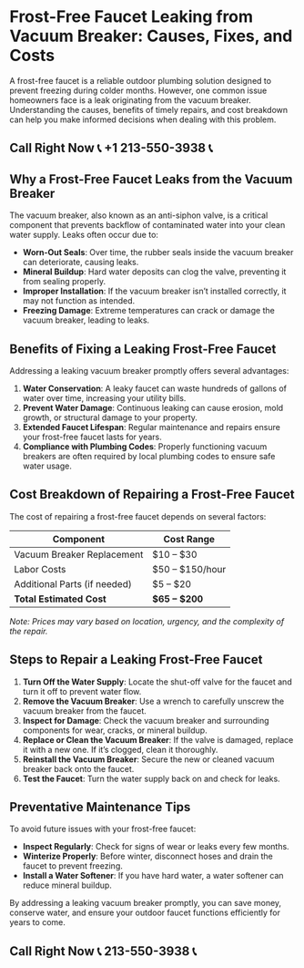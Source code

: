 # Frost-Free Faucet Leaking from Vacuum Breaker: Causes, Fixes, and Costs  

A frost-free faucet is a reliable outdoor plumbing solution designed to prevent freezing during colder months. However, one common issue homeowners face is a leak originating from the vacuum breaker. Understanding the causes, benefits of timely repairs, and cost breakdown can help you make informed decisions when dealing with this problem.  

## Call Right Now 📞 +1 213-550-3938 📞

## Why a Frost-Free Faucet Leaks from the Vacuum Breaker  

The vacuum breaker, also known as an anti-siphon valve, is a critical component that prevents backflow of contaminated water into your clean water supply. Leaks often occur due to:  

- **Worn-Out Seals**: Over time, the rubber seals inside the vacuum breaker can deteriorate, causing leaks.  
- **Mineral Buildup**: Hard water deposits can clog the valve, preventing it from sealing properly.  
- **Improper Installation**: If the vacuum breaker isn’t installed correctly, it may not function as intended.  
- **Freezing Damage**: Extreme temperatures can crack or damage the vacuum breaker, leading to leaks.  

## Benefits of Fixing a Leaking Frost-Free Faucet  

Addressing a leaking vacuum breaker promptly offers several advantages:  

1. **Water Conservation**: A leaky faucet can waste hundreds of gallons of water over time, increasing your utility bills.  
2. **Prevent Water Damage**: Continuous leaking can cause erosion, mold growth, or structural damage to your property.  
3. **Extended Faucet Lifespan**: Regular maintenance and repairs ensure your frost-free faucet lasts for years.  
4. **Compliance with Plumbing Codes**: Properly functioning vacuum breakers are often required by local plumbing codes to ensure safe water usage.  

## Cost Breakdown of Repairing a Frost-Free Faucet  

The cost of repairing a frost-free faucet depends on several factors:  

| **Component**            | **Cost Range**       |  
|--------------------------|----------------------|  
| Vacuum Breaker Replacement| $10 – $30           |  
| Labor Costs               | $50 – $150/hour     |  
| Additional Parts (if needed)| $5 – $20           |  
| **Total Estimated Cost**  | **$65 – $200**      |  

*Note: Prices may vary based on location, urgency, and the complexity of the repair.*  

## Steps to Repair a Leaking Frost-Free Faucet  

1. **Turn Off the Water Supply**: Locate the shut-off valve for the faucet and turn it off to prevent water flow.  
2. **Remove the Vacuum Breaker**: Use a wrench to carefully unscrew the vacuum breaker from the faucet.  
3. **Inspect for Damage**: Check the vacuum breaker and surrounding components for wear, cracks, or mineral buildup.  
4. **Replace or Clean the Vacuum Breaker**: If the valve is damaged, replace it with a new one. If it’s clogged, clean it thoroughly.  
5. **Reinstall the Vacuum Breaker**: Secure the new or cleaned vacuum breaker back onto the faucet.  
6. **Test the Faucet**: Turn the water supply back on and check for leaks.  

## Preventative Maintenance Tips  

To avoid future issues with your frost-free faucet:  
- **Inspect Regularly**: Check for signs of wear or leaks every few months.  
- **Winterize Properly**: Before winter, disconnect hoses and drain the faucet to prevent freezing.  
- **Install a Water Softener**: If you have hard water, a water softener can reduce mineral buildup.  

By addressing a leaking vacuum breaker promptly, you can save money, conserve water, and ensure your outdoor faucet functions efficiently for years to come.
## Call Right Now 📞 213-550-3938 📞